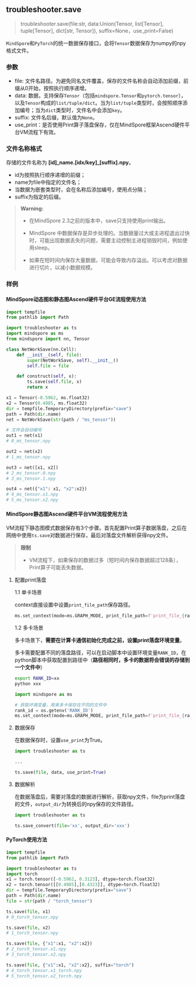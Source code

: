 ## troubleshooter.save
>
> troubleshooter.save(file:str, data:Union(Tensor, list[Tensor], tuple[Tensor], dict[str, Tensor]), suffix=None，use_print=False)

`MindSpore`和`PyTorch`的统一数据保存接口，会将`Tensor`数据保存为numpy的npy格式文件。

### 参数

- file: 文件名路径。为避免同名文件覆盖，保存的文件名称会自动添加前缀，前缀从0开始，按照执行顺序递增。
- data: 数据，支持保存`Tensor`（包括`mindspore.Tensor`和`pytorch.tensor`），以及`Tensor`构成的`list/tuple/dict`。当为`list/tuple`类型时，会按照顺序添加编号；当为`dict`类型时，文件名中会添加`key`。
- suffix: 文件名后缀，默认值为`None`。
- use_print：是否使用Print算子落盘保存，仅在MindSpore框架Ascend硬件平台VM流程下有效。

### 文件名称格式

存储的文件名称为 **[id]\_name\.[idx/key]\_[suffix].npy**。
- id为按照执行顺序递增的前缀；
- name为file中指定的文件名；
- 当数据为嵌套类型时，会在名称后添加编号，使用点分隔；
- suffix为指定的后缀。

> **Warning:**
>
> - 在MindSpore 2.3之前的版本中，save只支持使用print输出。
>
> - MindSpore 中数据保存是异步处理的。当数据量过大或主进程退出过快时，可能出现数据丢失的问题，需要主动控制主进程销毁时间，例如使用sleep。
>
> - 如果在短时间内保存大量数据，可能会导致内存溢出。可以考虑对数据进行切片，以减小数据规模。

### 样例

#### MindSpore动态图和静态图Ascend硬件平台GE流程使用方法

```python
import tempfile
from pathlib import Path

import troubleshooter as ts
import mindspore as ms
from mindspore import nn, Tensor

class NetWorkSave(nn.Cell):
    def __init__(self, file):
        super(NetWorkSave, self).__init__()
        self.file = file

    def construct(self, x):
        ts.save(self.file, x)
        return x

x1 = Tensor(-0.5962, ms.float32)
x2 = Tensor(0.4985, ms.float32)
dir = tempfile.TemporaryDirectory(prefix="save")
path = Path(dir.name)
net = NetWorkSave(str(path / "ms_tensor"))

# 文件会自动编号
out1 = net(x1)
# 0_ms_tensor.npy

out2 = net(x2)
# 1_ms_tensor.npy

out3 = net([x1, x2])
# 2_ms_tensor.0.npy
# 3_ms_tensor.1.npy

out4 = net({"x1": x1, "x2":x2})
# 4_ms_tensor.x1.npy
# 5_ms_tensor.x2.npy
```

#### MindSpore静态图Ascend硬件平台VM流程使用方法

VM流程下静态图模式数据保存有3个步骤。首先配置Print算子数据落盘，之后在网络中使用`ts.save`对数据进行保存，最后对落盘文件解析获得npy文件。

> **限制**
>
> - VM流程下，如果保存的数据过多（短时间内保存数据超过128条），Print算子可能丢失数据。

1. 配置print落盘

    1.1 单卡场景

    context直接设置中设置`print_file_path`保存路径。

    ```python
    ms.set_context(mode=ms.GRAPH_MODE, print_file_path=f'print_file_{rank_id}')
    ```

    1.2 多卡场景

    多卡场景下，**需要在计算卡通信初始化完成之前，设置print落盘环境变量**。

    多卡需要配置不同的落盘路径，可以在启动脚本中设置环境变量`RANK_ID`，在python脚本中获取配置到路径中（**路径相同时，多卡的数据将会错误的存储到一个文件中**）

    ```bash
    export RANK_ID=xx
    python xxx
    ```

    ```python
    import mindspore as ms
    
    # 获取环境变量，用来多卡保存在不同的文件中
    rank_id = os.getenv('RANK_ID')
    ms.set_context(mode=ms.GRAPH_MODE, print_file_path=f'print_file_{rank_id}')
    ```

2. 数据保存

    在数据保存时，设置`use_print`为True。

    ```python
    import troubleshooter as ts
    
    ...
    
    ts.save(file, data, use_print=True)
    ```

3. 数据解析

    在数据落盘后，需要对落盘的数据进行解析，获取npy文件，file为print落盘的文件，`output_dir`为转换后的npy保存的文件路径。

    ```python
    import troubleshooter as ts
    
    ts.save_convert(file='xx', output_dir='xxx')
    ```

#### PyTorch使用方法

```python
import tempfile
from pathlib import Path

import troubleshooter as ts
import torch
x1 = torch.tensor([-0.5962, 0.3123], dtype=torch.float32)
x2 = torch.tensor([[0.4985],[0.4323]], dtype=torch.float32)
dir = tempfile.TemporaryDirectory(prefix="save")
path = Path(dir.name)
file = str(path / "torch_tensor")

ts.save(file, x1)
# 0_torch_tensor.npy

ts.save(file, x2)
# 1_torch_tensor.npy

ts.save(file, {"x1":x1, "x2":x2})
# 2_torch_tensor.x1.npy
# 3_torch_tensor.x2.npy

ts.save(file, {"x1":x1, "x2":x2}, suffix="torch")
# 4_torch_tensor.x1_torch.npy
# 5_torch_tensor.x2_torch.npy
```
